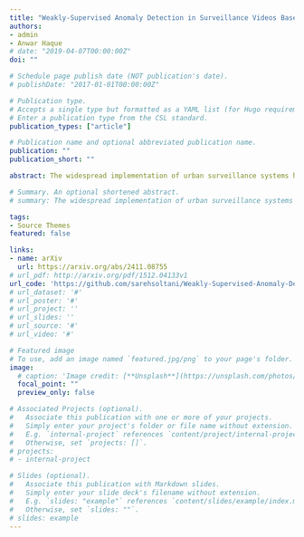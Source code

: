 ```yaml
---
title: "Weakly-Supervised Anomaly Detection in Surveillance Videos Based on Two-Stream I3D Convolution Network"
authors:
- admin
- Anwar Haque
# date: "2019-04-07T00:00:00Z"
doi: ""

# Schedule page publish date (NOT publication's date).
# publishDate: "2017-01-01T00:00:00Z"

# Publication type.
# Accepts a single type but formatted as a YAML list (for Hugo requirements).
# Enter a publication type from the CSL standard.
publication_types: ["article"]

# Publication name and optional abbreviated publication name.
publication: ""
publication_short: ""

abstract: The widespread implementation of urban surveillance systems has necessitated more sophisticated techniques for anomaly detection to ensure enhanced public safety. This paper presents a significant advancement in the field of anomaly detection through the application of Two-Stream Inflated 3D (I3D) Convolutional Networks. These networks substantially outperform traditional 3D Convolutional Networks (C3D) by more effectively extracting spatial and temporal features from surveillance videos, thus improving the precision of anomaly detection. Our research advances the field by implementing a weakly supervised learning framework based on Multiple Instance Learning (MIL), which uniquely conceptualizes surveillance videos as collections of 'bags' that contain instances (video clips). Each instance is innovatively processed through a ranking mechanism that prioritizes clips based on their potential to display anomalies. This novel strategy not only enhances the accuracy and precision of anomaly detection but also significantly diminishes the dependency on extensive manual annotations. Moreover, through meticulous optimization of model settings, including the choice of optimizer, our approach not only establishes new benchmarks in the performance of anomaly detection systems but also offers a scalable and efficient solution for real-world surveillance applications. This paper contributes significantly to the field of computer vision by delivering a more adaptable, efficient, and context-aware anomaly detection system, which is poised to redefine practices in urban surveillance.

# Summary. An optional shortened abstract.
# summary: The widespread implementation of urban surveillance systems has necessitated more sophisticated techniques for anomaly detection to ensure enhanced public safety. 

tags:
- Source Themes
featured: false

links:
- name: arXiv
  url: https://arxiv.org/abs/2411.08755
# url_pdf: http://arxiv.org/pdf/1512.04133v1
url_code: 'https://github.com/sarehsoltani/Weakly-Supervised-Anomaly-Detection-in-Surveillance-Videos-Based-on-Two-Stream-I3D-ConvNet'
# url_dataset: '#'
# url_poster: '#'
# url_project: ''
# url_slides: ''
# url_source: '#'
# url_video: '#'

# Featured image
# To use, add an image named `featured.jpg/png` to your page's folder. 
image:
  # caption: 'Image credit: [**Unsplash**](https://unsplash.com/photos/s9CC2SKySJM)'
  focal_point: ""
  preview_only: false

# Associated Projects (optional).
#   Associate this publication with one or more of your projects.
#   Simply enter your project's folder or file name without extension.
#   E.g. `internal-project` references `content/project/internal-project/index.md`.
#   Otherwise, set `projects: []`.
# projects:
# - internal-project

# Slides (optional).
#   Associate this publication with Markdown slides.
#   Simply enter your slide deck's filename without extension.
#   E.g. `slides: "example"` references `content/slides/example/index.md`.
#   Otherwise, set `slides: ""`.
# slides: example
---
```

<!-- 
{{% callout note %}}
Create your slides in Markdown - click the *Slides* button to check out the example.
{{% /callout %}}

Add the publication's **full text** or **supplementary notes** here. You can use rich formatting such as including [code, math, and images](https://docs.hugoblox.com/content/writing-markdown-latex/). -->
